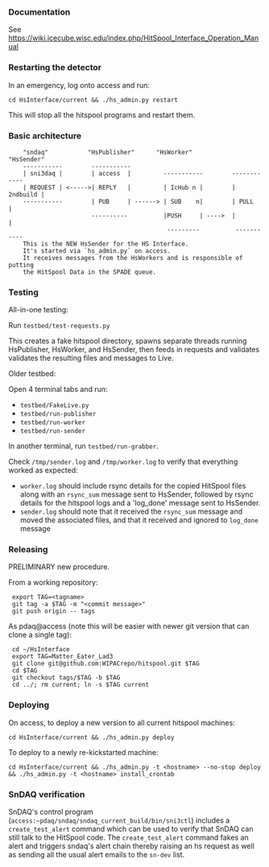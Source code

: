 ### Documentation

See https://wiki.icecube.wisc.edu/index.php/HitSpool_Interface_Operation_Manual

### Restarting the detector

In an emergency, log onto access and run:

`cd HsInterface/current && ./hs_admin.py restart`

This will stop all the hitspool programs and restart them.

### Basic architecture

```
    "sndaq"           "HsPublisher"      "HsWorker"           "HsSender"
    -----------        -----------
    | sni3daq |        | access  |         -----------        ------------
    | REQUEST | <----->| REPLY   |         | IcHub n |        | 2ndbuild |
    -----------        | PUB     | ------> | SUB    n|        | PULL     |
                       ----------          |PUSH     | ---->  |          |
                                            ---------          -----------
    This is the NEW HsSender for the HS Interface.
    It's started via `hs_admin.py` on access.
    It receives messages from the HsWorkers and is responsible of putting
    the HitSpool Data in the SPADE queue.
```

### Testing

All-in-one testing:

Run `testbed/test-requests.py`

This creates a fake hitspool directory, spawns separate threads running
HsPublisher, HsWorker, and HsSender, then feeds in requests and validates
validates the resulting files and messages to Live.

Older testbed:

Open 4 terminal tabs and run:

* `testbed/FakeLive.py`
* `testbed/run-publisher`
* `testbed/run-worker`
* `testbed/run-sender`

In another terminal, run `testbed/run-grabber`.

Check `/tmp/sender.log` and `/tmp/worker.log` to verify that everything worked
as expected:
* `worker.log` should include rsync details for the copied HitSpool files
  along with an `rsync_sum` message sent to HsSender, followed by rsync details
  for the hitspool logs and a 'log_done' message sent to HsSender.
* `sender.log` should note that it received the `rsync_sum` message and moved
  the associated files, and that it received and ignored to `log_done` message

### Releasing

PRELIMINARY new procedure. 

From a working repository:
```
 export TAG=<tagname>
 git tag -a $TAG -m "<commit message>"
 git push origin -- tags
```

As pdaq@access (note this will be easier with newer git version that can clone a single tag):
```
 cd ~/HsInterface
 export TAG=Matter_Eater_Lad3
 git clone git@github.com:WIPACrepo/hitspool.git $TAG
 cd $TAG
 git checkout tags/$TAG -b $TAG
 cd ../; rm current; ln -s $TAG current
```

### Deploying

On access, to deploy a new version to all current hitspool machines:

`cd HsInterface/current && ./hs_admin.py deploy`

To deploy to a newly re-kickstarted machine:

`cd HsInterface/current && ./hs_admin.py -t <hostname> --no-stop deploy && ./hs_admin.py -t <hostname> install_crontab`

### SnDAQ verification

SnDAQ's control program (`access:~pdaq/sndaq/sndaq_current_build/bin/sni3ctl`)
includes a `create_test_alert` command which can be used to verify that SnDAQ
can still talk to the HitSpool code.  The `create_test_alert` command fakes an
alert and triggers sndaq's alert chain thereby raising an hs request as well
as sending all the usual alert emails to the `sn-dev` list.
